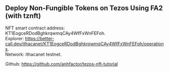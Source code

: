 ## Deploy Non-Fungible Tokens on Tezos Using FA2 (with tznft)

NFT smart contract address: KT1EogceRDodBghkrqwmqCAy4WfFxWnFEFoh.  
Explorer: https://better-call.dev/ithacanet/KT1EogceRDodBghkrqwmqCAy4WfFxWnFEFoh/operations.  
Network: ithacanet testnet.  

Github: https://github.com/anhfactor/tezos-nft-tutorial